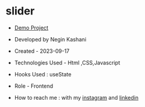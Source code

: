 # slider


- [Demo Project](https://neginkashani.github.io/slider/)

- Developed by Negin Kashani

- Created - 2023-09-17

- Technologies Used - Html ,CSS,Javascript 

- Hooks Used : useState 

- Role - Frontend

- How to reach me : with my [instagram](https://instagram.com/negin_kashweb?igshid=NTc4MTIwNjQ2YQ==
) and [linkedin](https://www.linkedin.com/in/negin-kashani-567840b8)
